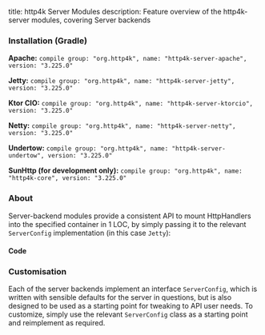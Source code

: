 title: http4k Server Modules
description: Feature overview of the http4k-server modules, covering Server backends

### Installation (Gradle)
**Apache:** ```compile group: "org.http4k", name: "http4k-server-apache", version: "3.225.0"```

**Jetty:** ```compile group: "org.http4k", name: "http4k-server-jetty", version: "3.225.0"```

**Ktor CIO:** ```compile group: "org.http4k", name: "http4k-server-ktorcio", version: "3.225.0"```

**Netty:** ```compile group: "org.http4k", name: "http4k-server-netty", version: "3.225.0"```

**Undertow:** ```compile group: "org.http4k", name: "http4k-server-undertow", version: "3.225.0"```

**SunHttp (for development only):** ```compile group: "org.http4k", name: "http4k-core", version: "3.225.0"```

### About
Server-backend modules provide a consistent API to mount HttpHandlers into the specified container in 1 LOC, by 
simply passing it to the relevant `ServerConfig` implementation (in this case `Jetty`):

#### Code [<img class="octocat"/>](https://github.com/http4k/http4k/blob/master/src/docs/guide/modules/servers/example_http.kt)
<script src="https://gist-it.appspot.com/https://github.com/http4k/http4k/blob/master/src/docs/guide/modules/servers/example_http.kt"></script>

### Customisation
Each of the server backends implement an interface `ServerConfig`, which is written with sensible defaults for the server in questions, 
but is also designed to be used as a starting point for tweaking to API user needs. To customize, simply use the relevant `ServerConfig` 
class as a starting point and reimplement as required.
